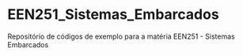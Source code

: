 # EEN251_Sistemas_Embarcados
Repositório de códigos de exemplo para a matéria EEN251 - Sistemas Embarcados

